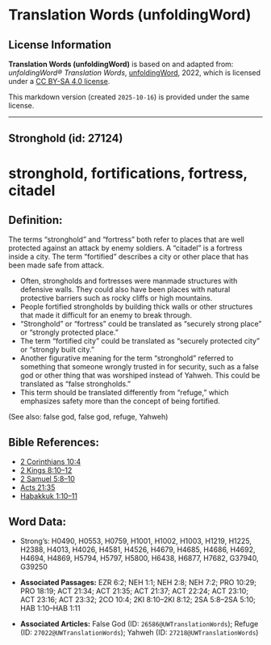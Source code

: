 # Translation Words (unfoldingWord)

## License Information

**Translation Words (unfoldingWord)** is based on and adapted from: _unfoldingWord® Translation Words_, [unfoldingWord](https://unfoldingword.org/utw), 2022, which is licensed under a [CC BY-SA 4.0 license](https://creativecommons.org/licenses/by-sa/4.0/legalcode.en).

This markdown version (created `2025-10-16`) is provided under the same license.



--------------------------------

## Stronghold (id: 27124)

stronghold, fortifications, fortress, citadel
=============================================

Definition:
-----------

The terms “stronghold” and “fortress” both refer to places that are well protected against an attack by enemy soldiers. A “citadel” is a fortress inside a city. The term “fortified” describes a city or other place that has been made safe from attack.

* Often, strongholds and fortresses were manmade structures with defensive walls. They could also have been places with natural protective barriers such as rocky cliffs or high mountains.
* People fortified strongholds by building thick walls or other structures that made it difficult for an enemy to break through.
* “Stronghold” or “fortress” could be translated as “securely strong place” or “strongly protected place.”
* The term “fortified city” could be translated as “securely protected city” or “strongly built city.”
* Another figurative meaning for the term “stronghold” referred to something that someone wrongly trusted in for security, such as a false god or other thing that was worshiped instead of Yahweh. This could be translated as “false strongholds.”
* This term should be translated differently from “refuge,” which emphasizes safety more than the concept of being fortified.

(See also: false god, false god, refuge, Yahweh)

Bible References:
-----------------

* [2 Corinthians 10:4](https://ref.ly/2Cor10:4)
* [2 Kings 8:10–12](https://ref.ly/2Kgs8:10-2Kgs8:12)
* [2 Samuel 5:8–10](https://ref.ly/2Sam5:8-2Sam5:10)
* [Acts 21:35](https://ref.ly/Acts21:35)
* [Habakkuk 1:10–11](https://ref.ly/Hab1:10-Hab1:11)

Word Data:
----------

* Strong’s: H0490, H0553, H0759, H1001, H1002, H1003, H1219, H1225, H2388, H4013, H4026, H4581, H4526, H4679, H4685, H4686, H4692, H4694, H4869, H5794, H5797, H5800, H6438, H6877, H7682, G37940, G39250

* **Associated Passages:** EZR 6:2; NEH 1:1; NEH 2:8; NEH 7:2; PRO 10:29; PRO 18:19; ACT 21:34; ACT 21:35; ACT 21:37; ACT 22:24; ACT 23:10; ACT 23:16; ACT 23:32; 2CO 10:4; 2KI 8:10–2KI 8:12; 2SA 5:8–2SA 5:10; HAB 1:10–HAB 1:11
* **Associated Articles:** False God (ID: `26586@UWTranslationWords`); Refuge (ID: `27022@UWTranslationWords`); Yahweh (ID: `27218@UWTranslationWords`)

